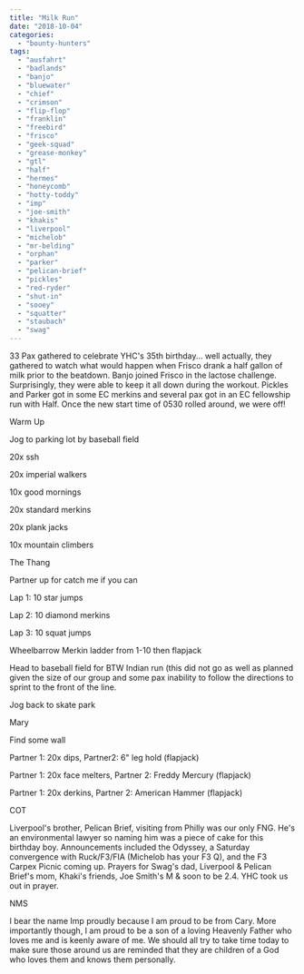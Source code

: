 ```yaml
---
title: "Milk Run"
date: "2018-10-04"
categories: 
  - "bounty-hunters"
tags: 
  - "ausfahrt"
  - "badlands"
  - "banjo"
  - "bluewater"
  - "chief"
  - "crimson"
  - "flip-flop"
  - "franklin"
  - "freebird"
  - "frisco"
  - "geek-squad"
  - "grease-monkey"
  - "gtl"
  - "half"
  - "hermes"
  - "honeycomb"
  - "hotty-toddy"
  - "imp"
  - "joe-smith"
  - "khakis"
  - "liverpool"
  - "michelob"
  - "mr-belding"
  - "orphan"
  - "parker"
  - "pelican-brief"
  - "pickles"
  - "red-ryder"
  - "shut-in"
  - "sooey"
  - "squatter"
  - "staubach"
  - "swag"
---
```


33 Pax gathered to celebrate YHC's 35th birthday... well actually, they gathered to watch what would happen when Frisco drank a half gallon of milk prior to the beatdown. Banjo joined Frisco in the lactose challenge. Surprisingly, they were able to keep it all down during the workout. Pickles and Parker got in some EC merkins and several pax got in an EC fellowship run with Half. Once the new start time of 0530 rolled around, we were off!

Warm Up

Jog to parking lot by baseball field

20x ssh 

20x imperial walkers 

10x good mornings 

20x standard merkins

20x plank jacks

10x mountain climbers

The Thang

Partner up for catch me if you can

Lap 1: 10 star jumps 

Lap 2: 10 diamond merkins

Lap 3: 10 squat jumps

Wheelbarrow Merkin ladder from 1-10 then flapjack

Head to baseball field for BTW Indian run (this did not go as well as planned given the size of our group and some pax inability to follow the directions to sprint to the front of the line.

Jog back to skate park

Mary

Find some wall

Partner 1: 20x dips, Partner2: 6" leg hold (flapjack)

Partner 1: 20x face melters, Partner 2: Freddy Mercury (flapjack)

Partner 1: 20x derkins, Partner 2: American Hammer (flapjack)

COT

Liverpool's brother, Pelican Brief, visiting from Philly was our only FNG. He's an environmental lawyer so naming him was a piece of cake for this birthday boy. Announcements included the Odyssey, a Saturday convergence with Ruck/F3/FIA (Michelob has your F3 Q), and the F3 Carpex Picnic coming up. Prayers for Swag's dad, Liverpool & Pelican Brief's mom, Khaki's friends, Joe Smith's M & soon to be 2.4. YHC took us out in prayer.

NMS

I bear the name Imp proudly because I am proud to be from Cary. More importantly though, I am proud to be a son of a loving Heavenly Father who loves me and is keenly aware of me. We should all try to take time today to make sure those around us are reminded that they are children of a God who loves them and knows them personally.
